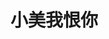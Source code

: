 # 小美我恨你
<!DOCTYPE html>
<html lang="en">
    <head>
        <meta charset="UTF-8">
        <title>微清</title>
        <style>
        ul {
          list-style-type: none;
          margin: 0;
          padding: 0;
          overflow: hidden;
          background-color: #333;
        }
        
        li {
          float: left;
        }
        
        li a {
          display: block;
          color: white;
          text-align: center;
          padding: 14px 16px;
          text-decoration: none;
        }
        
        li a:hover {
          background-color: #111;
        }
            .box{
                width: 600px;
                height: 1200px;
                margin: auto;
                top: 0;
                left: 0;
                right: 0;
                bottom: 0;
                text-align: center;
            }
        </style>
    </head>
    <body>
        <div class="box">
            <button id="button">首页(点我有惊喜)</button>
<script>
window.AudioContext = window.AudioContext || window.webkitAudioContext;
(function () {
    if (!window.AudioContext) {
        alert('当前浏览器不支持Web Audio API');
        return;
    }
    var eleButton = document.getElementById('button');
    var audioCtx = new AudioContext();
    var arrFrequency = "880 987 1046 987 1046 1318 987 659 659 880 784 880 1046 784 659 659 698 659 698 1046 659 1046 1046 1046 987 698 698 987 987 880 987 1046 987 1046 1318 987 659 659 880 784 880 1046 784 659 698 1046 987 1046 1174 1174 1174 1046 1046 880 987 784 880 1046 1174 1318 1174 1318 1567 1046 987 1046 1318 1318 1174 784 784 880 1046 987 1174 1046 784 784 1396 1318 1174 659 1318 1046 1318 1760 1567 1567 1318 1174 1046 1046 1174 1046 1174 1567 1318 1318 1760 1567 1318 1174 1046 1046 1174 1046 1174 987 880 880 987 880".split(" ");
    var start = 0, direction = 1;
    eleButton.addEventListener('mouseenter', function () {
        var frequency = arrFrequency[start];
        if (!frequency) {
            direction = -1 * direction;
            start = start + 2 * direction;
            frequency = arrFrequency[start];
        }
        start = start + direction;
        var oscillator = audioCtx.createOscillator();
        var gainNode = audioCtx.createGain();
        oscillator.connect(gainNode);
        gainNode.connect(audioCtx.destination);
        oscillator.type = 'sine';
        oscillator.frequency.value = frequency;
        gainNode.gain.setValueAtTime(0, audioCtx.currentTime);
        gainNode.gain.linearRampToValueAtTime(1, audioCtx.currentTime + 0.01);
        oscillator.start(audioCtx.currentTime);
        gainNode.gain.exponentialRampToValueAtTime(0.001, audioCtx.currentTime + 1);
        oscillator.stop(audioCtx.currentTime + 1);
    });
})();
</script>
            <br>
            <script>
                var name = prompt("要怎么称呼您呢？");
                alert("您好："+name);
            </script>
            <ul>
                <li><a class="active" href="https://huiyi0923.github.io/indexth2.html">My首页</a></li>
                <li><a href="https://huiyi0923.github.io/">旧网址</a></li>
                <li><a href="https://huiyi0923.github.io/shuoye2">悬浮球</a></li>
                <li><a href="https://huiyi0923.github.io/shuoye3">关于我们</a></li>
            </ul>
            <br>
            <h4>您好：访问者！</h4>
            <td class="BS0111">
                <form method="GET" action="search.asp?action=search" target="_blank">
                &nbsp;<img border="0" src="pic/fle.gif">&nbsp;搜索范围：<select size="1" name="s_type">
                    <option value="">所有贴子</option>
                    <option value="topic" selected>贴子标题</option>
                    <option value="content">贴子正文</option>
                </select>&nbsp;搜索方式：<select size="1" name="judge_type">
                    <option selected value="1">精确</option>
                    <option value="0">模糊</option>
                </select>&nbsp;关键词<font color="#808080">(可用空格分开)</font>：<input type="text" name="key" value="请输入关键词" style="width:150px;" onFocus="if(this.value=='请输入关键词'){this.value='';}" onBlur="if(this.value==''){this.value='请输入关键词';}">&nbsp;<input type="submit" value="搜索" name="B1" style="border:0;background-color:transparent;background:url(/mis/images/obtn_60.gif);width:60px;height:21px;cursor:pointer;" onmouseout = "javascript:this.style.backgroundPosition = '0 0';" onMouseOver="javascript:this.style.backgroundPosition = '0 -21px';"><input type="hidden" name="action" size="20" value="search">&nbsp;
                <input type="button" value="返回" name="B1" style="border:0;background-color:transparent;background:url(/mis/images/obtn_60.gif);width:60px;height:21px;cursor:pointer;" onmouseout = "javascript:this.style.backgroundPosition = '0 0';" onMouseOver="javascript:this.style.backgroundPosition = '0 -21px';" onclick="javascript:history.go(-1);">
                </form>
            </td> 
            <h1 style="color: rgb(121, 219, 220);">微清让世界遇见你！</h1>
            <h2 style="color: rgb(118, 46, 169);">点击任意处有惊喜(不稳定)</h2>
            <img src="https://user-images.githubusercontent.com/126973386/223406272-48697b8c-7454-4e20-b5c5-000ddbdee458.png" alt="图片失效" width="200px">
            <embed src="./那一瞬间.m4a" width="500" height="300" autostart=false>
            <body background="./bg.jpg">
            <iframe scrolling="no" src="https://tianqiapi.com/api.php?style=tw&skin=pitaya" frameborder="1" width="400" height="500" allowtransparency="true"></iframe>
            <script type="text/javascript" src="https://cdn.jsdelivr.net/gh/Justlovesmile/CDN/js/sakura.js"></script>
            <br>
            <script>
                alert('由于考级原因，网站暂时停止维护\n2023.3.20恢复更新\n--3.12');
            </script>
            <script type="text/javascript">
                onload = function() {
                    var click_cnt = 0;
                    var $html = document.getElementsByTagName("html")[0];
                    var $body = document.getElementsByTagName("body")[0];
                    $html.onclick = function(e) {
                        var $elem = document.createElement("b");
                        $elem.style.color = "#E94F06";
                        $elem.style.zIndex = 9999;
                        $elem.style.position = "absolute";
                        $elem.style.select = "none";
                        var x = e.pageX;
                        var y = e.pageY;
                        $elem.style.left = (x - 10) + "px";
                        $elem.style.top = (y - 20) + "px";
                        clearInterval(anim);
                        switch (++click_cnt) {
                            case 10:
                                $elem.innerText = "OωO";
                                break;
                            case 20:
                                $elem.innerText = "(๑•́ ∀ •̀๑)";
                                break;
                            case 30:
                                $elem.innerText = "(๑•́ ₃ •̀๑)";
                                break;
                            case 40:
                                $elem.innerText = "(๑•̀_•́๑)";
                                break;
                            case 50:
                                $elem.innerText = "（￣へ￣）";
                                break;
                            case 60:
                                $elem.innerText = "(╯°口°)╯(┴—┴";
                                break;
                            case 70:
                                $elem.innerText = "૮( ᵒ̌皿ᵒ̌ )ა";
                                break;
                            case 80:
                                $elem.innerText = "╮(｡>口<｡)╭";
                                break;
                            case 90:
                                $elem.innerText = "( ง ᵒ̌皿ᵒ̌)ง⁼³₌₃";
                                break;
                            case 100:
                            case 101:
                            case 102:
                            case 103:
                            case 104:
                            case 105:
                                $elem.innerText = "(ꐦ°᷄д°᷅)";
                                break;
                            default:
                                $elem.innerText = "";
                                break;
                        }
                        $elem.style.fontSize = Math.random() * 10 + 8 + "px";
                        var increase = 0;
                        var anim;
                        setTimeout(function() {
                            anim = setInterval(function() {
                                if (++increase == 150) {
                                    clearInterval(anim);
                                    $body.removeChild($elem);
                                }
                                $elem.style.top = y - 20 - increase + "px";
                                $elem.style.opacity = (150 - increase) / 120;
                            }, 8);
                        }, 70);
                        $body.appendChild($elem);
                    };
                };
                </script>
                <br>        
            <span id="webtime"></span>
<script type="text/javascript">function show_runtime() {
        window.setTimeout("show_runtime()", 1000);
        X = new Date("3/6/2023 23:59:59");
        Y = new Date();
        T = (Y.getTime() - X.getTime());
        M = 24 * 60 * 60 * 1000;
        a = T / M;
        A = Math.floor(a);
        b = (a - A) * 24;
        B = Math.floor(b);
        c = (b - B) * 60;
        C = Math.floor((b - B) * 60);
        D = Math.floor((c - C) * 60);
        document.getElementById("webtime").innerHTML = "网站已安全运行: " + A + "天" + B + "小时" + C + "分" + D + "秒"
    }
    show_runtime();
</script>
            <br />
            <div class="foot">
                Github © 2023 版权所有
                <br>
                <h5>站长QQ：1148246926；站长是ikun，联系站长请先发kun图！</h5>
                <h5>微清：提供技术服务支持</h5>
                <h5>大胆的说一声：微清YYDS！</h5>
            <br>
            <a href="https://www.baidu.com" target="_blank">点我：搜💌索</a>
        </div>
    </body>
</html>
<!--上次那个爱盗代码的，要是再被我看到，我直接把你吊起来打！-->
